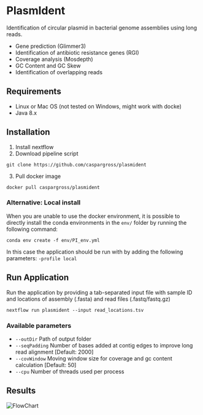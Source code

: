 PlasmIdent
==========

Identification of circular plasmid in bacterial genome assemblies using long reads.

- Gene prediction (Glimmer3)
- Identification of antibiotic resistance genes (RGI)
- Coverage analysis (Mosdepth)
- GC Content and GC Skew
- Identification of overlapping reads

Requirements
------------

- Linux or Mac OS (not tested on Windows, might work with docke)
- Java 8.x


Installation 
------------

1) Install nextflow
2) Download pipeline script

```
git clone https://github.com/caspargross/plasmident
```

3) Pull docker image

```
docker pull caspargross/plasmident
```

### Alternative: Local install
When you are unable to use the docker environment, it is possible to directly install the conda environments in the `env/` folder by running the following command:

``` 
conda env create -f env/PI_env.yml
```

In this case the application should be run with by adding the following parameters: `-profile local`

Run Application
---------------

Run the application by providing a tab-separated input file with sample ID and locations of assembly (.fasta) and read files (.fastq/fastq.gz)

```
nextflow run plasmident --input read_locations.tsv

```


### Available parameters

- `--outDir` Path of output folder
- `--seqPadding` Number of bases added at contig edges to improve long read alignment [Default: 2000]
- `--covWindow` Moving window size for coverage and gc content calculation [Default: 50]
- `--cpu` Number of threads used per process

Results
-------

![FlowChart](https://github.com/caspargross/plasmident/example_output.png)
